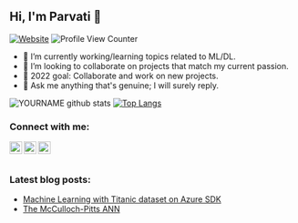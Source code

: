 ## Hi, I'm Parvati 👋

[![Website](https://img.shields.io/badge/Student-IIIT_DWD-green?style=flat-square)](https://google.com)
![Profile View Counter](https://komarev.com/ghpvc/?username=parvatijay2901)

- 🔭 I’m currently working/learning topics related to ML/DL. 
- 👯 I’m looking to collaborate on projects that match my current passion. 
- 🌱 2022 goal: Collaborate and work on new projects. 
- 💬 Ask me anything that's genuine; I will surely reply. 

![YOURNAME github stats](https://github-readme-stats.vercel.app/api?username=parvatijay2901&show_icons=true&hide_border=true&theme=vue)
[![Top Langs](https://github-readme-stats.vercel.app/api/top-langs/?username=parvatijay2901&theme=vue&hide_border=true)](https://github.com/parvatijay2901/github-readme-stats)
### Connect with me:
[<img align="left" alt="codeSTACKr | LinkedIn" width="22px" src="https://cdn.jsdelivr.net/npm/simple-icons@v3/icons/linkedin.svg" />](https://www.linkedin.com/in/parvati-jayakumar/)
[<img align="left" alt="codeSTACKr | Medium" width="22px" src="https://cdn.jsdelivr.net/npm/simple-icons@v3/icons/medium.svg" />](https://parvatijay2901medium.com/)
[<img align="left" alt="codeSTACKr | Gmail" width="22px" src="https://cdn.jsdelivr.net/npm/simple-icons@v3/icons/gmail.svg" />](parvatijay2901@gmail.com)
<br />
<br />

### Latest blog posts:
- [Machine Learning with Titanic dataset on Azure SDK](https://parvatijay2901.medium.com/machine-learning-with-titanic-dataset-on-azure-117dc9073976)
- [The McCulloch-Pitts ANN](https://parvatijay2901.medium.com/the-mcculloch-pitts-ann-ba8c887769fc)
